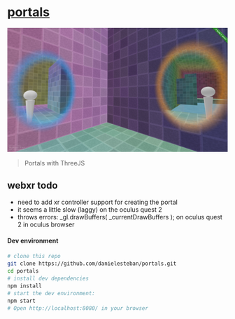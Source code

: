 [portals](https://portals.gatunes.com/)
==

[![screenshot](screenshot.png)](https://portals.gatunes.com/)

> Portals with ThreeJS

## webxr todo

- need to add xr controller support for creating the portal
- it seems a little slow (laggy) on the oculus quest 2
- throws errors: _gl.drawBuffers( _currentDrawBuffers ); on oculus quest 2 in oculus browser

#### Dev environment

```bash
# clone this repo
git clone https://github.com/danielesteban/portals.git
cd portals
# install dev dependencies
npm install
# start the dev environment:
npm start
# Open http://localhost:8080/ in your browser
```
